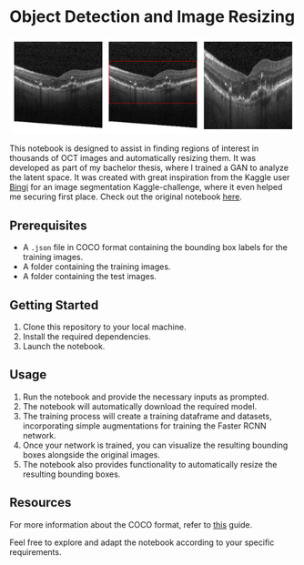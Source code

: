 # Object Detection and Image Resizing

![Example Image](example.jpeg)

This notebook is designed to assist in finding regions of interest in thousands of OCT images and automatically resizing them. It was developed as part of my bachelor thesis, where I trained a GAN to analyze the latent space. It was created with great inspiration from the Kaggle user <a href="https://www.kaggle.com/havinath">Bingi</a> for an image segmentation Kaggle-challenge, where it even helped me securing first place. Check out the original notebook <a href="https://www.kaggle.com/code/havinath/object-detection-using-pytorch-training" target="_blank">here</a>.

## Prerequisites

- A `.json` file in COCO format containing the bounding box labels for the training images.
- A folder containing the training images.
- A folder containing the test images.

## Getting Started

1. Clone this repository to your local machine.
2. Install the required dependencies.
3. Launch the notebook.

## Usage

1. Run the notebook and provide the necessary inputs as prompted.
2. The notebook will automatically download the required model.
3. The training process will create a training dataframe and datasets, incorporating simple augmentations for training the Faster RCNN network.
4. Once your network is trained, you can visualize the resulting bounding boxes alongside the original images.
5. The notebook also provides functionality to automatically resize the resulting bounding boxes.

## Resources

For more information about the COCO format, refer to <a href="https://www.neuralception.com/cocodatasetapi/" target="_blank">this</a> guide.

Feel free to explore and adapt the notebook according to your specific requirements.

